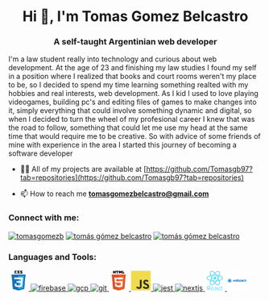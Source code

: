 <h1 align="center">Hi 👋, I'm Tomas Gomez Belcastro</h1>
<h3 align="center">A self-taught Argentinian web developer</h3>

<p>I'm a law student really into technology and curious about web development. At the age of 23 and finishing my law studies I found my self in a position where I realized that books and court rooms  weren't my place to be, so I decided to spend my time learning something realted with my hobbies and real interests, web development. As I kid I used to love playing videogames, building pc's and editing files of games to make changes into it, simply everything that could involve something dynamic and digital, so when I decided to turn the wheel of my profesional career I knew that was the road to follow, something that could let me use my head at the same time that would require me to be creative. So with advice of some friends of mine with experience in the area I started this journey of becoming a software developer</p>

- 👨‍💻 All of my projects are available at [https://github.com/Tomasgb97?tab=repositories](https://github.com/Tomasgb97?tab=repositories)

- 📫 How to reach me **tomasgomezbelcastro@gmail.com**

<h3 align="left">Connect with me:</h3>
<p align="left">
<a href="https://twitter.com/tomasgomezb" target="blank"><img align="center" src="https://raw.githubusercontent.com/rahuldkjain/github-profile-readme-generator/master/src/images/icons/Social/twitter.svg" alt="tomasgomezb" height="30" width="40" /></a>
<a href="https://linkedin.com/in/tomás gómez belcastro" target="blank"><img align="center" src="https://raw.githubusercontent.com/rahuldkjain/github-profile-readme-generator/master/src/images/icons/Social/linked-in-alt.svg" alt="tomás gómez belcastro" height="30" width="40" /></a>
<a href="https://fb.com/tomás gómez belcastro" target="blank"><img align="center" src="https://raw.githubusercontent.com/rahuldkjain/github-profile-readme-generator/master/src/images/icons/Social/facebook.svg" alt="tomás gómez belcastro" height="30" width="40" /></a>
</p>

<h3 align="left">Languages and Tools:</h3>
<p align="left"> <a href="https://www.w3schools.com/css/" target="_blank"> <img src="https://raw.githubusercontent.com/devicons/devicon/master/icons/css3/css3-original-wordmark.svg" alt="css3" width="40" height="40"/> </a> <a href="https://firebase.google.com/" target="_blank"> <img src="https://www.vectorlogo.zone/logos/firebase/firebase-icon.svg" alt="firebase" width="40" height="40"/> </a> <a href="https://cloud.google.com" target="_blank"> <img src="https://www.vectorlogo.zone/logos/google_cloud/google_cloud-icon.svg" alt="gcp" width="40" height="40"/> </a> <a href="https://git-scm.com/" target="_blank"> <img src="https://www.vectorlogo.zone/logos/git-scm/git-scm-icon.svg" alt="git" width="40" height="40"/> </a> <a href="https://www.w3.org/html/" target="_blank"> <img src="https://raw.githubusercontent.com/devicons/devicon/master/icons/html5/html5-original-wordmark.svg" alt="html5" width="40" height="40"/> </a> <a href="https://developer.mozilla.org/en-US/docs/Web/JavaScript" target="_blank"> <img src="https://raw.githubusercontent.com/devicons/devicon/master/icons/javascript/javascript-original.svg" alt="javascript" width="40" height="40"/> </a> <a href="https://jestjs.io" target="_blank"> <img src="https://www.vectorlogo.zone/logos/jestjsio/jestjsio-icon.svg" alt="jest" width="40" height="40"/> </a> <a href="https://nextjs.org/" target="_blank"> <img src="https://cdn.worldvectorlogo.com/logos/nextjs-3.svg" alt="nextjs" width="40" height="40"/> </a> <a href="https://reactjs.org/" target="_blank"> <img src="https://raw.githubusercontent.com/devicons/devicon/master/icons/react/react-original-wordmark.svg" alt="react" width="40" height="40"/> </a> <a href="https://webpack.js.org" target="_blank"> <img src="https://raw.githubusercontent.com/devicons/devicon/d00d0969292a6569d45b06d3f350f463a0107b0d/icons/webpack/webpack-original-wordmark.svg" alt="webpack" width="40" height="40"/> </a> </p>
